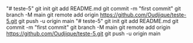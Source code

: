 "# teste-5"  git init git add README.md git commit -m "first commit" git branch -M main git remote add origin https://github.com/Oudjique/teste-5.git git push -u origin main
"# teste-5"  git init git add README.md git commit -m "first commit" git branch -M main git remote add origin https://github.com/Oudjique/teste-5.git git push -u origin main
